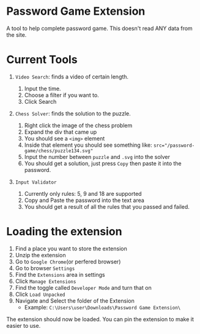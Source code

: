# Password Game Extension

A tool to help complete password game.
This doesn't read ANY data from the site.

# Current Tools

1) `Video Search`: finds a video of certain length.
    1) Input the time.
    2) Choose a filter if you want to.
    3) Click Search

2) `Chess Solver`: finds the solution to the puzzle.
    1) Right click the image of the chess problem
    2) Expand the div that came up
    3) You should see a `<img>` element
    4) Inside that element you should see something like: `src="/password-game/chess/puzzle134.svg"`
    5) Input the number between `puzzle` and `.svg` into the solver
    6) You should get a solution, just press `Copy` then paste it into the password.

3) `Input Validator`
    1) Currently only rules: 5, 9 and 18 are supported
    2) Copy and Paste the password into the text area
    3) You should get a result of all the rules that you passed and failed.

# Loading the extension

1) Find a place you want to store the extension
2) Unzip the extension
3) Go to `Google Chrome`(or perfered browser)
4) Go to browser `Settings`
5) Find the `Extensions` area in settings
6) Click `Manage Extensions`
7) Find the toggle called `Developer Mode` and turn that on
8) Click `Load Unpacked`
9) Navigate and Select the folder of the Extension
    - Example: `C:\Users\user\Downloads\Password Game Extension\`

The extension should now be loaded.
You can pin the extension to make it easier to use.
